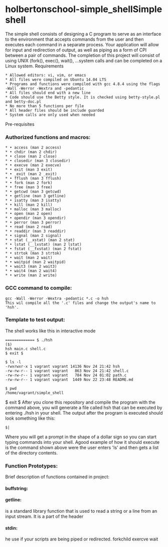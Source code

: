 # holbertonschool-simple_shellSimple shell
The simple shell consists of designing a C program to serve as an interface to the environment that accepts commands from the user and then executes each command in a separate process. Your application will allow for input and redirection of output, as well as piping as a form of CPI between a pair of commands. The completion of this project will consist of using UNIX (fork(), exec(), wait(), ...system calls and can be completed on a Linux system.
Requirements

    * Allowed editors: vi, vim, or emacs
    * All files were compiled on Ubuntu 14.04 LTS
    * Programs and functions were compiled with gcc 4.8.4 using the flags -Wall -Werror -Wextra and -pedantic
    * All files should end with a new line
    * Code should use the Betty style. It is checked using betty-style.pl and betty-doc.pl
    * No more than 5 functions per file
    * All header files should be include guarded
    * System calls are only used when needed


Pre-requisites
### Authorized functions and macros:
    * • access (man 2 access)
    * • chdir (man 2 chdir)
    * • close (man 2 close)
    * • closedir (man 3 closedir)
    * • execve (man 2 execve)
    * • exit (man 3 exit)
    * • _exit (man 2 _exit)
    * • fflush (man 3 fflush)
    * • fork (man 2 fork)
    * • free (man 3 free)
    * • getcwd (man 3 getcwd)
    * • getline (man 3 getline)
    * • isatty (man 3 isatty)
    * • kill (man 2 kill)
    * • malloc (man 3 malloc)
    * • open (man 2 open)
    * • opendir (man 3 opendir)
    * • perror (man 3 perror)
    * • read (man 2 read)
    * • readdir (man 3 readdir)
    * • signal (man 2 signal)
    * • stat (__xstat) (man 2 stat)
    * • lstat (__lxstat) (man 2 lstat)
    * • fstat (__fxstat) (man 2 fstat)
    * • strtok (man 3 strtok)
    * • wait (man 2 wait)
    * • waitpid (man 2 waitpid)
    * • wait3 (man 2 wait3)
    * • wait4 (man 2 wait4)
    * • write (man 2 write)
### GCC command to compile:
```
gcc -Wall -Werror -Wextra -pedantic *.c -o hsh
This wil compile all the '.c' files and change the output's name to 'hsh'.
```
### Template to test output:
The shell works like this in interactive mode
```
============= $ ./hsh
($)
hsh main.c shell.c
$ exit $
```
```
$ ls -l
-rwxrwxr-x 1 vagrant vagrant 14136 Nov 24 21:42 hsh
-rw-rw-r-- 1 vagrant vagrant   863 Nov 24 21:42 shell.c
-rw-rw-r-- 1 vagrant vagrant   784 Nov 24 01:02 path.c
-rw-rw-r-- 1 vagrant vagrant  1449 Nov 22 23:48 README.md
```
```
$ pwd
/home/vagrant/simple_shell

```
$ exit
$
After you clone this repository and compile the program with the command above, you will generate a file called hsh that can be executed by entering ./hsh in your shell.
The output after the program is executed should look something like this:
```
$|
```
Where you will get a prompt in the shape of a dollar sign so you can start typing commands into your shell. Agood example of how it should execute is the command shown above were the user enters 'ls' and then gets a list of the directory contents.
### Function Prototypes:
Brief description of functions contained in project:
#### buffstring:
#### getline:
is a standard library function that is used to read a string or a line from an input stream. It is a part of the <string> header
#### stdin:
 he use if your scripts are being piped or redirected.
forkchild
exercve
wait

